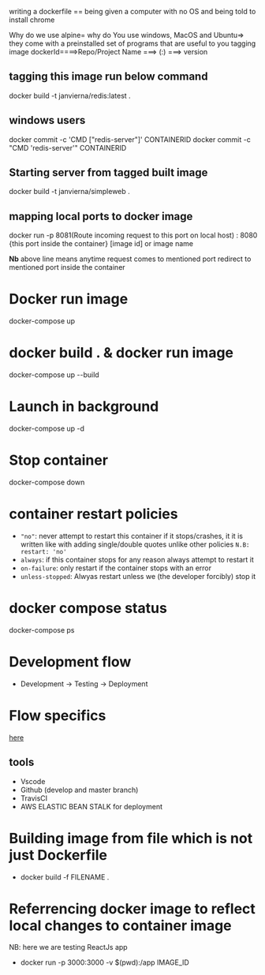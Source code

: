 writing a dockerfile == being given a computer with no OS and being told to install chrome

Why do we use alpine= why do You use windows, MacOS and Ubuntu=> they come with a preinstalled set of programs that are useful to you
tagging image
dockerId====>Repo/Project Name ===> (:) ===> version

## tagging this image run below command

docker build -t janvierna/redis:latest .

## windows users
docker commit -c 'CMD ["redis-server"]' CONTAINERID
docker commit -c "CMD 'redis-server'" CONTAINERID

## Starting server from tagged built image
docker build -t janvierna/simpleweb .

## mapping local ports to docker image 
docker run -p 8081(Route incoming request to this port on local host) : 8080 {this port inside the container} [image id] or image name

__Nb__ above line means anytime request comes to mentioned port redirect to mentioned port inside the container

# Docker run image
 docker-compose up
 
 # docker build . & docker run image
  docker-compose up --build 

# Launch in background
docker-compose up -d

# Stop container 
 docker-compose down

# container restart policies

- `"no"`: never attempt to restart this container if it stops/crashes, it it is written like with adding single/double quotes unlike other policies `N.B: restart: 'no'`
- `always`: if this container stops for any reason always attempt to restart it
- `on-failure`: only restart if the container stops with an error 
- `unless-stopped`: Alwyas restart unless we (the developer forcibly) stop it 

# docker compose status

docker-compose ps 

# Development flow
- Development -> Testing -> Deployment
# Flow specifics
[here](https://www.udemy.com/course/docker-and-kubernetes-the-complete-guide/learn/lecture/11437042#overview)
 ## tools
 - Vscode
 - Github (develop and master branch)
 - TravisCI
 - AWS ELASTIC BEAN STALK for deployment

# Building image from file which is not just Dockerfile
- docker build -f FILENAME .

# Referrencing docker image to reflect local changes to container image
NB: here we are testing ReactJs app
- docker run -p 3000:3000 -v $(pwd):/app IMAGE_ID
